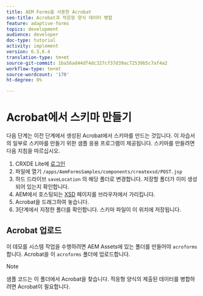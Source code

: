 ```yaml
---
title: AEM Forms을 사용한 Acrobat
seo-title: Acrobat과 적응형 양식 데이터 병합
feature: adaptive-forms
topics: development
audience: developer
doc-type: tutorial
activity: implement
version: 6.3,6.4
translation-type: tm+mt
source-git-commit: 1ba56ad44df4dc327cf37d39ac72539b5c7af4a2
workflow-type: tm+mt
source-wordcount: '170'
ht-degree: 0%

---
```



# Acrobat에서 스키마 만들기

다음 단계는 이전 단계에서 생성된 Acrobat에서 스키마를 만드는 것입니다. 이 자습서의 일부로 스키마를 만들기 위한 샘플 응용 프로그램이 제공됩니다. 스키마를 만들려면 다음 지침을 따르십시오.

1. CRXDE Lite에 [로그인](http://localhost:4502/crx/de)
2. 파일에 열기 `/apps/AemFormsSamples/components/createxsd/POST.jsp`
3. 하드 드라이브 `saveLocation` 의 해당 폴더로 변경합니다. 저장할 폴더가 이미 생성되어 있는지 확인합니다.
4. AEM에서 호스팅되는 [XSD](http://localhost:4502/content/DocumentServices/CreateXsd.html) 페이지를 브라우저에서 가리킵니다.
5. Acrobat을 드래그하여 놓습니다.
6. 3단계에서 지정한 폴더를 확인합니다. 스키마 파일이 이 위치에 저장됩니다.

## Acrobat 업로드

이 데모를 시스템 작업을 수행하려면 AEM Assets에 있는 폴더를 만들어야 `acroforms` 합니다. Acrobat을 이 `acroforms` 폴더에 업로드합니다.

>[!NOTE]
샘플 코드는 이 폴더에서 Acrobat을 찾습니다. 적응형 양식의 제출된 데이터를 병합하려면 Acrobat이 필요합니다.
